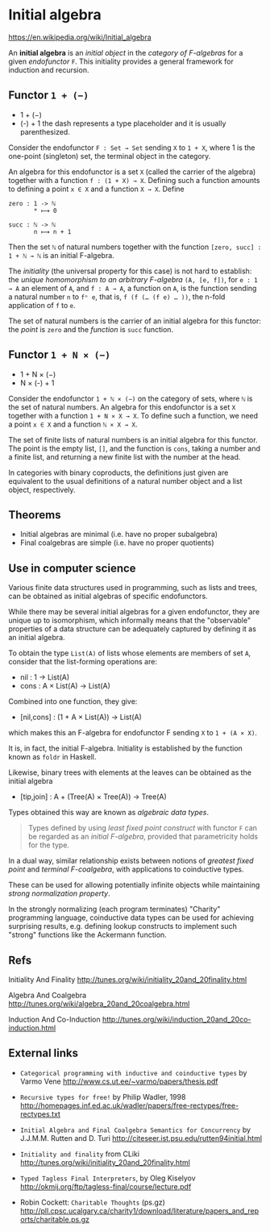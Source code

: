 # Initial algebra

https://en.wikipedia.org/wiki/Initial_algebra

An **initial algebra** is an *initial object* in the *category of F-algebras* for a given *endofunctor* `F`. This initiality provides a general framework for induction and recursion.

## Functor `1 + (−)`

- 1 + (−)
- (-) + 1
the dash represents a type placeholder and it is usually parenthesized.


Consider the endofunctor `F : Set → Set` sending `X` to `1 + X`, where 1 is the one-point (singleton) set, the terminal object in the category.

An algebra for this endofunctor is a set `X` (called the carrier of the algebra) together with a function `f : (1 + X) → X`. Defining such a function amounts to defining a point `x ∈ X` and a function `X → X`. Define 

```
zero : 1 -> ℕ
       * ⟼ 0

succ : ℕ -> ℕ
       n ⟼ n + 1
```

Then the set `ℕ` of natural numbers together with the function `[zero, succ] : 1 + ℕ → ℕ` is an initial F-algebra.

The *initiality* (the universal property for this case) is not hard to establish: the *unique homomorphism to an arbitrary F-algebra* `(A, [e, f])`, for `e : 1 → A` an element of `A`, and `f : A → A`, a function on `A`, is the function sending a natural number `n` to `fⁿ e`, that is, `f (f (… (f e) … ))`, the n-fold application of `f` to `e`.

The set of natural numbers is the carrier of an initial algebra for this functor: the *point* is `zero` and the *function* is `succ` function.

## Functor `1 + N × (−)`

- 1 + N × (−)
- N × (-) + 1

Consider the endofunctor `1 + ℕ × (−)` on the category of sets, where `ℕ` is the set of natural numbers. An algebra for this endofunctor is a set `X` together with a function `1 + N × X → X`. To define such a function, we need a point `x ∈ X` and a function `ℕ × X → X`.

The set of finite lists of natural numbers is an initial algebra for this functor. The point is the empty list, `[]`, and the function is `cons`, taking a number and a finite list, and returning a new finite list with the number at the head.

In categories with binary coproducts, the definitions just given are equivalent to the usual definitions of a natural number object and a list object, respectively.

## Theorems

- Initial algebras are minimal (i.e. have no proper subalgebra)
- Final coalgebras are simple (i.e. have no proper quotients)

## Use in computer science

Various finite data structures used in programming, such as lists and trees, can be obtained as initial algebras of specific endofunctors.

While there may be several initial algebras for a given endofunctor, they are unique up to isomorphism, which informally means that the "observable" properties of a data structure can be adequately captured by defining it as an initial algebra.

To obtain the type `List(A)` of lists whose elements are members of set `A`, consider that the list-forming operations are:
- nil : 1 -> List(A)
- cons : A × List(A) -> List(A)

Combined into one function, they give:
- [nil,cons] : (1 + A × List(A)) -> List(A)

which makes this an F-algebra for endofunctor F sending `X` to `1 + (A × X)`.

It is, in fact, the initial F-algebra. Initiality is established by the function known as `foldr` in Haskell.


Likewise, binary trees with elements at the leaves can be obtained as the initial algebra
- [tip,join] : A + (Tree(A) × Tree(A)) -> Tree(A)

Types obtained this way are known as *algebraic data types*.

>Types defined by using *least fixed point construct* with functor `F` can be regarded as an *initial F-algebra*, provided that parametricity holds for the type.


In a dual way, similar relationship exists between notions of *greatest fixed point* and *terminal F-coalgebra*, with applications to coinductive types.

These can be used for allowing potentially infinite objects while maintaining *strong normalization property*.

In the strongly normalizing (each program terminates) "Charity" programming language, coinductive data types can be used for achieving surprising results, e.g. defining lookup constructs to implement such "strong" functions like the Ackermann function.

## Refs



Initiality And Finality
http://tunes.org/wiki/initiality_20and_20finality.html

Algebra And Coalgebra
http://tunes.org/wiki/algebra_20and_20coalgebra.html

Induction And Co-Induction
http://tunes.org/wiki/induction_20and_20co-induction.html


## External links

- `Categorical programming with inductive and coinductive types` by Varmo Vene
http://www.cs.ut.ee/~varmo/papers/thesis.pdf

- `Recursive types for free!` by Philip Wadler, 1998
http://homepages.inf.ed.ac.uk/wadler/papers/free-rectypes/free-rectypes.txt

- `Initial Algebra and Final Coalgebra Semantics for Concurrency`
by J.J.M.M. Rutten and D. Turi
http://citeseer.ist.psu.edu/rutten94initial.html

- `Initiality and finality` from CLiki
http://tunes.org/wiki/initiality_20and_20finality.html

- `Typed Tagless Final Interpreters`, by Oleg Kiselyov
http://okmij.org/ftp/tagless-final/course/lecture.pdf

- Robin Cockett: `Charitable Thoughts`
(ps.gz) http://pll.cpsc.ucalgary.ca/charity1/download/literature/papers_and_reports/charitable.ps.gz

